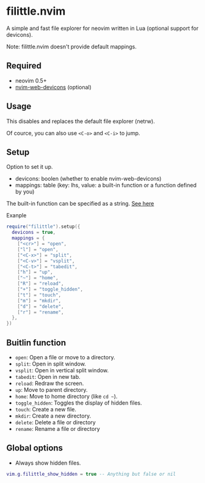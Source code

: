 # filittle.nvim

A simple and fast file explorer for neovim written in Lua (optional support for devicons).

Note: filittle.nvim doesn't provide default mappings.

## Required

- neovim 0.5+
- [nvim-web-devicons](https://github.com/kyazdani42/nvim-web-devicons) (optional)

## Usage

This disables and replaces the default file explorer (netrw).

Of cource, you can also use `<C-o>` and `<C-i>` to jump.

## Setup

Option to set it up.
- devicons: boolen (whether to enable nvim-web-devicons)
- mappings: table (key: lhs, value: a built-in function or a function defined by you)

The built-in function can be specified as a string. [See here](#buitlin-function)

Exanple
```lua
require("filittle").setup({
  devicons = true,
  mappings = {
    ["<cr>"] = "open",
    ["l"] = "open",
    ["<C-x>"] = "split",
    ["<C-v>"] = "vsplit",
    ["<C-t>"] = "tabedit",
    ["h"] = "up",
    ["~"] = "home",
    ["R"] = "reload",
    ["+"] = "toggle_hidden",
    ["t"] = "touch",
    ["m"] = "mkdir",
    ["d"] = "delete",
    ["r"] = "rename",
  },
})
```

## Buitlin function

- `open`: Open a file or move to a directory.
- `split`: Open in split window.
- `vsplit`: Open in vertical split window.
- `tabedit`: Open in new tab.
- `reload`: Redraw the screen.
- `up`: Move to parent directory.
- `home`: Move to home directory (like `cd ~`).
- `toggle_hidden`: Toggles the display of hidden files.
- `touch`: Create a new file.
- `mkdir`: Create a new directory.
- `delete`: Delete a file or directory
- `rename`: Rename a file or directory

## Global options

- Always show hidden files.

```lua
vim.g.filittle_show_hidden = true -- Anything but false or nil
```
